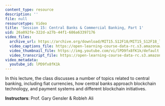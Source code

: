 ```yaml
---
content_type: resource
description: ''
file: null
resourcetype: Video
title: 'Session 15: Central Banks & Commercial Banking, Part 1'
uid: 26a892fe-322d-a27b-44f1-686a63397176
video_files:
  archive_url: https://archive.org/download/MIT15.S12F18/MIT15_S12F18_lec15_300k.mp4
  video_captions_file: https://open-learning-course-data-rc.s3.amazonaws.com/15-s12-blockchain-and-money-fall-2018/484ff3d72dc95e13928e0e14be799b4a_lPD9fx8fK1k.vtt
  video_thumbnail_file: https://img.youtube.com/vi/lPD9fx8fK1k/default.jpg
  video_transcript_file: https://open-learning-course-data-rc.s3.amazonaws.com/15-s12-blockchain-and-money-fall-2018/b275e819830d45a96730dd3ead1c4f09_lPD9fx8fK1k.pdf
video_metadata:
  youtube_id: lPD9fx8fK1k
---
```


In this lecture, the class discusses a number of topics related to central banking, including fiat currencies, how central banks approach blockchain technology, and payment systems and different blockchain initiatives.

**Instructors**: Prof. Gary Gensler & Robleh Ali